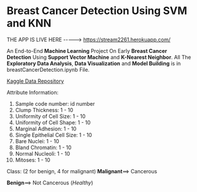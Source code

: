 # Breast Cancer Detection Using SVM and KNN

THE APP IS LIVE HERE -----> https://stream2261.herokuapp.com/

An End-to-End **Machine Learning** Project On Early **Breast Cancer Detection** Using **Support Vector Machine** and **K-Nearest Neighbor**. All The **Exploratory Data Analysis**, **Data Visualization** and **Model Building** is in breastCancerDetection.ipynb File.


[Kaggle Data Repository](https://www.kaggle.com/uciml/breast-cancer-wisconsin-data)

Attribute Information:

1. Sample code number: id number
1. Clump Thickness: 1 - 10
1. Uniformity of Cell Size: 1 - 10
1. Uniformity of Cell Shape: 1 - 10
1. Marginal Adhesion: 1 - 10
1. Single Epithelial Cell Size: 1 - 10
1. Bare Nuclei: 1 - 10
1. Bland Chromatin: 1 - 10
1. Normal Nucleoli: 1 - 10
1. Mitoses: 1 - 10

Class: (2 for benign, 4 for malignant)
**Malignant**==> Cancerous

**Benign**==> Not Cancerous (*Healthy*)
